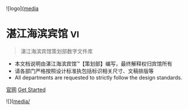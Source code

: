 <!-- _coverpage.md -->

![logo]([media](//ghfast.top/https://raw.githubusercontent.com/ZhanjiangHaibinHotel/haibindoc/main/media/bg.jpg)

# 湛江海滨宾馆 <small>VI</small>

> 湛江海滨宾馆策划部数字文件库

- 本文档说明由湛江海滨宾馆™【策划部】编写，最终解释权归宾馆所有
- 请各部门严格按照设计标准执包括标识相关尺寸、文稿排版等
- All departments are requested to strictly follow the design standards.

[官网](https://zhanjianghaibinhotel.github.io/haibindoc/)
[Get Started](#介绍)
<!-- 背景图片 -->

![]([media/](//ghfast.top/https://raw.githubusercontent.com/ZhanjiangHaibinHotel/haibindoc/main/media/bg.jpg)
